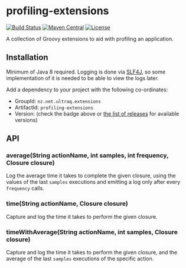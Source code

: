 
profiling-extensions
====================

[![Build Status](https://travis-ci.com/ultraq/profiling-extensions.svg)](https://travis-ci.com/ultraq/profiling-extensions)
[![Maven Central](https://img.shields.io/maven-central/v/nz.net.ultraq.extensions/profiling-extensions.svg?maxAge=3600)](http://search.maven.org/#search|ga|1|g%3A%22nz.net.ultraq.extensions%22%20AND%20a%3A%22profiling-extensions%22)
[![License](https://img.shields.io/github/license/ultraq/profiling-extensions.svg?maxAge=2592000)](https://github.com/ultraq/profiling-extensions/blob/master/LICENSE.txt)

A collection of Groovy extensions to aid with profiling an application.


Installation
------------

Minimum of Java 8 required.  Logging is done via [SLF4J](http://www.slf4j.org/),
so some implementation of it is needed to be able to view the logs later.

Add a dependency to your project with the following co-ordinates:

 - GroupId: `nz.net.ultraq.extensions`
 - ArtifactId: `profiling-extensions`
 - Version: (check the badge above or [the list of releases](https://github.com/ultraq/profiling-extensions/releases)
   for available versions)


API
---

### average(String actionName, int samples, int frequency, Closure closure)

Log the average time it takes to complete the given closure, using the values of
the last `samples` executions and emitting a log only after every `frequency`
calls.

### time(String actionName, Closure closure)

Capture and log the time it takes to perform the given closure.

### timeWithAverage(String actionName, int samples, Closure closure)

Capture and log the time it takes to perform the given closure, and the average
of the last `samples` executions of the specific action.
